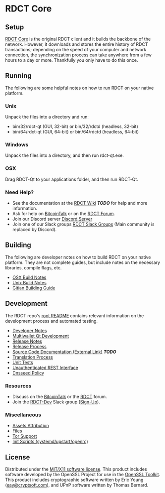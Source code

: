 RDCT Core
=====================

Setup
---------------------
[RDCT Core](http://rdct.org/wallet) is the original RDCT client and it builds the backbone of the network. However, it downloads and stores the entire history of RDCT transactions; depending on the speed of your computer and network connection, the synchronization process can take anywhere from a few hours to a day or more. Thankfully you only have to do this once.

Running
---------------------
The following are some helpful notes on how to run RDCT on your native platform.

### Unix

Unpack the files into a directory and run:

- bin/32/rdct-qt (GUI, 32-bit) or bin/32/rdctd (headless, 32-bit)
- bin/64/rdct-qt (GUI, 64-bit) or bin/64/rdctd (headless, 64-bit)

### Windows

Unpack the files into a directory, and then run rdct-qt.exe.

### OSX

Drag RDCT-Qt to your applications folder, and then run RDCT-Qt.

### Need Help?

* See the documentation at the [RDCT Wiki](https://en.bitcoin.it/wiki/Main_Page) ***TODO***
for help and more information.
* Ask for help on [BitcoinTalk](https://bitcointalk.org/index.php?topic=1262920.0) or on the [RDCT Forum](http://forum.rdct.org/).
* Join our Discord server [Discord Server](https://discord.rdct.org)
* Join one of our Slack groups [RDCT Slack Groups](https://rdct.org/slack-logins/) (Main community is replaced by Discord).

Building
---------------------
The following are developer notes on how to build RDCT on your native platform. They are not complete guides, but include notes on the necessary libraries, compile flags, etc.

- [OSX Build Notes](build-osx.md)
- [Unix Build Notes](build-unix.md)
- [Gitian Building Guide](gitian-building.md)

Development
---------------------
The RDCT repo's [root README](https://github.com/RDCT-Project/RDCT/blob/master/README.md) contains relevant information on the development process and automated testing.

- [Developer Notes](developer-notes.md)
- [Multiwallet Qt Development](multiwallet-qt.md)
- [Release Notes](release-notes.md)
- [Release Process](release-process.md)
- [Source Code Documentation (External Link)](https://dev.visucore.com/bitcoin/doxygen/) ***TODO***
- [Translation Process](translation_process.md)
- [Unit Tests](unit-tests.md)
- [Unauthenticated REST Interface](REST-interface.md)
- [Dnsseed Policy](dnsseed-policy.md)

### Resources

* Discuss on the [BitcoinTalk](https://bitcointalk.org/index.php?topic=1262920.0) or the [RDCT](http://forum.rdct.org/) forum.
* Join the [RDCT-Dev](https://rdct-dev.slack.com/) Slack group ([Sign-Up](https://rdct-dev.herokuapp.com/)).

### Miscellaneous
- [Assets Attribution](assets-attribution.md)
- [Files](files.md)
- [Tor Support](tor.md)
- [Init Scripts (systemd/upstart/openrc)](init.md)

License
---------------------
Distributed under the [MIT/X11 software license](http://www.opensource.org/licenses/mit-license.php).
This product includes software developed by the OpenSSL Project for use in the [OpenSSL Toolkit](https://www.openssl.org/). This product includes
cryptographic software written by Eric Young ([eay@cryptsoft.com](mailto:eay@cryptsoft.com)), and UPnP software written by Thomas Bernard.
